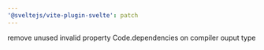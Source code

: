 ```yaml
---
'@sveltejs/vite-plugin-svelte': patch
---
```


remove unused invalid property Code.dependencies on compiler ouput type
